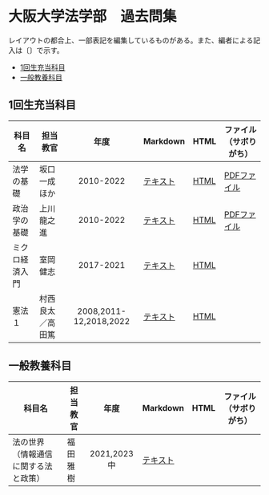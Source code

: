 # 大阪大学法学部　過去問集

レイアウトの都合上、一部表記を編集しているものがある。また、編者による記入は〔〕で示す。

- [1回生充当科目](#1回生充当科目)
- [一般教養科目](#一般教養科目)

## 1回生充当科目

|科目名|担当教官|年度|Markdown|HTML|ファイル（サボりがち）|
|-|-|:-:|-|-|-|
|法学の基礎|坂口一成ほか|2010-2022|[テキスト](/pages/year1_freshman/law_basis.md)|[HTML](/pages/year1_freshman/law_basis.html)|[PDFファイル](/kakomon/year1_freshman/law_basis_2016-2022.pdf)|
|政治学の基礎|上川龍之進|2010-2022|[テキスト](/pages/year1_freshman/politic_basis.md)|[HTML](/pages/year1_freshman/politic_basis.html)|[PDFファイル](/kakomon/year1_freshman/politic_basis_2010-2022.pdf)|
|ミクロ経済入門|室岡健志|2017-2021|[テキスト](/pages/year1_freshman/micro_primer.md)|[HTML](/pages/year1_freshman/micro_primer.html) |
|憲法１|村西良太／高田篤|2008,2011-12,2018,2022|[テキスト](/pages/year1_freshman/constitution1.md) |[HTML](/pages/year1_freshman/constitution1.html)|

## 一般教養科目

|科目名|担当教官|年度|Markdown|HTML|ファイル（サボりがち）|
|-|-|:-:|-|-|-|
|法の世界（情報通信に関する法と政策）|福田雅樹|2021,2023中|[テキスト](/pages/liberalarts/world_of_law_IT.md)|||
